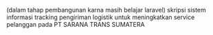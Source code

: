 (dalam tahap pembangunan karna masih belajar laravel) 
skripsi sistem informasi tracking pengiriman logistik untuk meningkatkan service pelanggan pada PT SARANA TRANS SUMATERA

